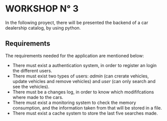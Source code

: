 # WORKSHOP N° 3

In the following proyect, there will be presented the backend of a car dealership catalog, by using python.

## Requirements

The requirements needed for the application are mentioned below:

- There must exist a authentication system, in order to register an login the different users.
- There must exist two types of users: _admin_ (can crerate vehicles, update vehicles and remove vehicles) and _user_ (can only search and see the vehicles).
- There must be a changes log, in order to know which modififcations where made to the cars.
- There must exist a monitoring system to check the memory consumption, and the information taken from that will be stored in a file.
- There must exist a cache system to store the last five searches made.


